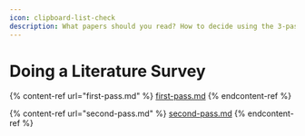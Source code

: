 ```yaml
---
icon: clipboard-list-check
description: What papers should you read? How to decide using the 3-pass approach...
---
```


# Doing a Literature Survey

{% content-ref url="first-pass.md" %}
[first-pass.md](first-pass.md)
{% endcontent-ref %}

{% content-ref url="second-pass.md" %}
[second-pass.md](second-pass.md)
{% endcontent-ref %}

